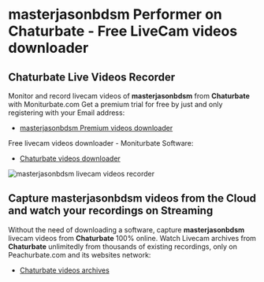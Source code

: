 # masterjasonbdsm Performer on Chaturbate - Free LiveCam videos downloader

## Chaturbate Live Videos Recorder

Monitor and record livecam videos of **masterjasonbdsm** from **Chaturbate** with Moniturbate.com
Get a premium trial for free by just and only registering with your Email address:
* [masterjasonbdsm Premium videos downloader](https://moniturbate.com/request-demo-licence-key.html)

Free livecam videos downloader - Moniturbate Software:
* [Chaturbate videos downloader](https://moniturbate.com/moniturbate-download-software.html)

![masterjasonbdsm livecam videos recorder](https://peachurnet.com/templates/moniturbate-software.png)


## Capture masterjasonbdsm videos from the Cloud and watch your recordings on Streaming

Without the need of downloading a software, capture **masterjasonbdsm** livecam videos from **Chaturbate** 100% online.
Watch Livecam archives from **Chaturbate** unlimitedly from thousands of existing recordings, only on Peachurbate.com and its websites network:
* [Chaturbate videos archives](https://peachurnet.com/)